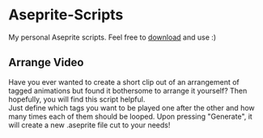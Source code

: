 # Aseprite-Scripts
My personal Aseprite scripts. Feel free to [download](https://github.com/Fantailed/Aseprite-Scripts/archive/v0.1.zip) and use :)

## Arrange Video
Have you ever wanted to create a short clip out of an arrangement of tagged animations but found it bothersome to arrange it yourself?
Then hopefully, you will find this script helpful.  
Just define which tags you want to be played one after the other and how many times each of them should be looped.
Upon pressing "Generate", it will create a new .aseprite file cut to your needs!
